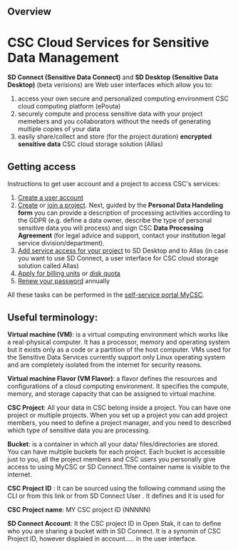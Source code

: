 ## Overview

# CSC Cloud Services for Sensitive Data Management

**SD Connect (Sensitive Data Connect)** and **SD Desktop (Sensitive Data Desktop)** (beta verisions) are Web user interfaces which allow you to:
1. access your own secure and personalized computing environment CSC cloud computing platform (ePouta)
1. securely compute and process sensitive data with your project memebers and you collaborators without the needs of generating multiple copies of your data
1. easily share/collect  and store (for the project duration) **encrypted sensitive data** CSC cloud storage solution (Allas)

## Getting access

Instructions to get user account and a project to access CSC's services:
1. [Create a user account](how-to-create-new-user-account.md)
1. [Create](how-to-create-new-project.md) or [join a project](how-to-add-members-to-project.md).  Next, guided by the **Personal Data Handeling form** you can provide a description of processing activities according to the GDPR (e.g. define a data owner, describe the type of personal sensitive data you wili process) and sign CSC **Data Processing Agreement** (for legal advice and support, contact your institution legal service division/department).
3. [Add service access for your project](how-to-add-service-access-for-project.md) to SD Desktop and to Allas (in case you want to use SD Connect, a user interface for CSC cloud storage solution called Allas)
4. [Apply for billing units](how-to-apply-for-billing-units.md) or
   [disk quota](how-to-increase-disk-quotas.md)
1. [Renew your password](how-to-change-password.md) annually

All these tasks can be performed in the [self-service portal MyCSC](https://my.csc.fi). 

## Useful terminology:

**Virtual machine (VM)**: is a virtual computing environment which works like a real-physical computer. It has a processor, memory and operating system but it exists only as a code or a partition of the host computer. VMs used for the Sensitive Data Services currently support only Linux operating system and are completely isolated from the internet for security reasons. 

**Virtual machine Flavor (VM Flavor)**: a flavor defines the resources and configurations of a cloud computing environment. It specifies the compute, memory, and storage capacity that can be assigned to virtual machine. 

**CSC Project**: All your data in CSC belong inside a project. You can have one project or multiple projects. When you set up a project you can add project members, you need to define a project manager, and you need to described which type of sensitive data you are processing. 

**Bucket**: is a container in which all your data/ files/directories are stored. You can have multiple buckets for each project. Each bucket is accessible just to you, all the project members and CSC users you personally give access to using MyCSC or SD Connect.Tthe container name is visible to the internet. 

**CSC Project ID** : It can be sourced using the following command using the CLI        or from this link        or from SD Connect User . It defines and it is used for

**CSC Project name**: MY CSC project ID (NNNNN)

**SD Connect Account**: It the CSC project ID in Open Stak, it can to define who you are sharing a bucket with in SD Connect. It is a synomin of CSC Project ID, however displaied in account..... in the user interface.






  


